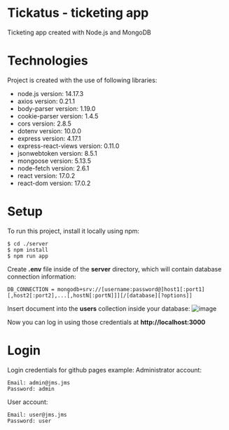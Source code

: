 # Tickatus - ticketing app
Ticketing app created with Node.js and MongoDB

# Technologies
Project is created with the use of following libraries:
* node.js version: 14.17.3
* axios version: 0.21.1
* body-parser version: 1.19.0
* cookie-parser version: 1.4.5
* cors version: 2.8.5
* dotenv version: 10.0.0
* express version: 4.17.1
* express-react-views version: 0.11.0
* jsonwebtoken version: 8.5.1
* mongoose version: 5.13.5
* node-fetch version: 2.6.1
* react version: 17.0.2
* react-dom version: 17.0.2

# Setup
To run this project, install it locally using npm:

```
$ cd ./server
$ npm install
$ npm run app
```

Create **.env** file inside of the **server** directory, which will contain database connection information:
```
DB_CONNECTION = mongodb+srv://[username:password@]host1[:port1][,host2[:port2],...[,hostN[:portN]]][/[database][?options]]

```

Insert document into the **users** collection inside your database:
![image](https://drive.google.com/uc?export=view&id=1IPQcon-9HhmN3ZmM0wKwlS-DJNwuYAwj)

Now you can log in using those credentials at **http://localhost:3000**


# Login
Login credentials for github pages example:
Administrator account:

```
Email: admin@jms.jms
Password: admin
```
User account:

```
Email: user@jms.jms
Password: user
```